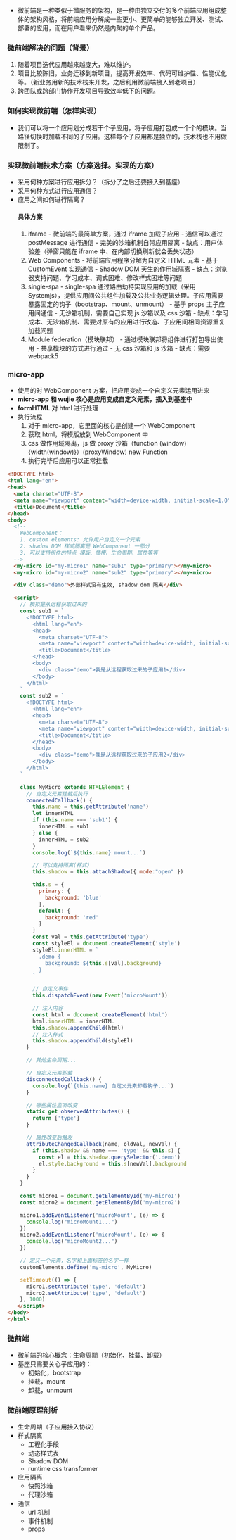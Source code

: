 - 微前端是一种类似于微服务的架构，是一种由独立交付的多个前端应用组成整体的架构风格，将前端应用分解成一些更小、更简单的能够独立开发、测试、部署的应用，而在用户看来仍然是内聚的单个产品。

### 微前端解决的问题（背景）
1. 随着项目迭代应用越来越庞大，难以维护。
2. 项目比较陈旧，业务迁移到新项目，提高开发效率、代码可维护性、性能优化等。（新业务用新的技术栈来开发，之后利用微前端接入到老项目）
3. 跨团队或跨部门协作开发项目导致效率低下的问题。

### 如何实现微前端（怎样实现）
- 我们可以将一个应用划分成若干个子应用，将子应用打包成一个个的模块。当路径切换时加载不同的子应用。这样每个子应用都是独立的，技术栈也不用做限制了。

### 实现微前端技术方案（方案选择。实现的方案）
- 采用何种方案进行应用拆分？（拆分了之后还要接入到基座）
- 采用何种方式进行应用通信？
- 应用之间如何进行隔离？
  #### 具体方案
    1. iframe
      - 微前端的最简单方案，通过 iframe 加载子应用
      - 通信可以通过 postMessage 进行通信
      - 完美的沙箱机制自带应用隔离
      - 缺点：用户体验差（弹窗只能在 iframe 中、在内部切换刷新就会丢失状态）
    2. Web Components
      - 将前端应用程序分解为自定义 HTML 元素
      - 基于 CustomEvent 实现通信
      - Shadow DOM 天生的作用域隔离
      - 缺点：浏览器支持问题、学习成本、调式困难、修改样式困难等问题
    3. single-spa
      - single-spa 通过路由劫持实现应用的加载（采用 Systemjs），提供应用间公共组件加载及公共业务逻辑处理。子应用需要暴露固定的钩子（bootstrap、mount、unmount）
      - 基于 props 主子应用间通信
      - 无沙箱机制，需要自己实现 js 沙箱以及 css 沙箱
      - 缺点：学习成本、无沙箱机制、需要对原有的应用进行改造、子应用间相同资源重复加载问题
    4. Module federation（模块联邦）
      - 通过模块联邦将组件进行打包导出使用
      - 共享模块的方式进行通过
      - 无 css 沙箱和 js 沙箱
      - 缺点：需要 webpack5

### micro-app
- 使用的时 WebComponent 方案，把应用变成一个自定义元素运用进来
- **micro-app 和 wujie 核心是应用变成自定义元素，插入到基座中**
- **formHTML** 对 html 进行处理
- 执行流程
  1. 对于 micro-app，它里面的核心是创建一个 WebComponent
  2. 获取 html，将模版放到 WebComponent 中
  3. css 做作用域隔离，js 做 proxy 沙箱（function (window){width(window)}）(proxyWindow) new Function
  4. 执行完毕后应用可以正常挂载
```html
<!DOCTYPE html>
<html lang="en">
<head>
  <meta charset="UTF-8">
  <meta name="viewport" content="width=device-width, initial-scale=1.0">
  <title>Document</title>
</head>
<body>
  <!-- 
    WebComponent：
    1. custom elements: 允许用户自定义一个元素 
    2. shadow DOM 样式隔离是 WebComponent 一部分
    3. 可以支持组件的特点 模版、插槽、生命周期、属性等等
  -->
  <my-micro id="my-micro1" name="sub1" type="primary"></my-micro>
  <my-micro id="my-micro2" name="sub2" type="primary"></my-micro>

  <div class="demo">外部样式没有生效, shadow dom 隔离</div>

  <script>
    // 模拟是从远程获取过来的
    const sub1 = `
      <!DOCTYPE html>
        <html lang="en">
        <head>
          <meta charset="UTF-8">
          <meta name="viewport" content="width=device-width, initial-scale=1.0">
          <title>Document</title>
        </head>
        <body>
          <div class="demo">我是从远程获取过来的子应用1</div>
        </body>
      </html>
    `
    const sub2 = `
      <!DOCTYPE html>
        <html lang="en">
        <head>
          <meta charset="UTF-8">
          <meta name="viewport" content="width=device-width, initial-scale=1.0">
          <title>Document</title>
        </head>
        <body>
          <div class="demo">我是从远程获取过来的子应用2</div>
        </body>
      </html>
    `

    class MyMicro extends HTMLElement {
      // 自定义元素挂载后执行
      connectedCallback() {
        this.name = this.getAttribute('name')
        let innerHTML
        if (this.name === 'sub1') {
          innerHTML = sub1
        } else {
          innerHTML = sub2
        }
        console.log(`${this.name} mount...`)

        // 可以支持隔离(样式)
        this.shadow = this.attachShadow({ mode:"open" })

        this.s = {
          primary: {
            background: 'blue'
          },
          default: {
            background: 'red'
          }
        }
        const val = this.getAttribute('type')
        const styleEl = document.createElement('style')
        styleEl.innerHTML = `
          .demo {
            background: ${this.s[val].background}
          }
        `

        // 自定义事件
        this.dispatchEvent(new Event('microMount'))

        // 注入内容
        const html = document.createElement('html')
        html.innerHTML = innerHTML
        this.shadow.appendChild(html)
        // 注入样式
        this.shadow.appendChild(styleEl)
      }

      // 其他生命周期...

      // 自定义元素卸载
      disconnectedCallback() {
        console.log(`{this.name} 自定义元素卸载钩子...`)
      }

      // 哪些属性监听改变
      static get observedAttributes() {
        return ['type']
      }

      // 属性改变后触发
      attributeChangedCallback(name, oldVal, newVal) {
        if (this.shadow && name === 'type' && this.s) {
          const el = this.shadow.querySelector('.demo')
          el.style.background = this.s[newVal].background
        } 
      }
    }

    const micro1 = document.getElementById('my-micro1')
    const micro2 = document.getElementById('my-micro2')

    micro1.addEventListener('microMount', (e) => {
      console.log("microMount1...")
    })
    micro2.addEventListener('microMount', (e) => {
      console.log("microMount2...")
    })

    // 定义一个元素，名字和上面标签的名字一样
    customElements.define('my-micro', MyMicro)

    setTimeout(() => {
      micro1.setAttribute('type', 'default')
      micro2.setAttribute('type', 'default')
    }, 1000)
   </script>
</body>
</html>
```

### 微前端
- 微前端的核心概念：生命周期（初始化、挂载、卸载）
- 基座只需要关心子应用的：
  - 初始化，bootstrap
  - 挂载，mount
  - 卸载，unmount

### 微前端原理剖析
- 生命周期（子应用接入协议）
- 样式隔离
  - 工程化手段
  - 动态样式表
  - Shadow DOM
  - runtime css transformer
- 应用隔离
  - 快照沙箱
  - 代理沙箱
- 通信
  - url 机制
  - 事件机制
  - props